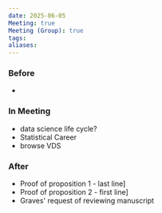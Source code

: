 ```yaml
---
date: 2025-06-05
Meeting: true
Meeting (Group): true
tags: 
aliases:
---
```


### Before
- 

### In Meeting
- data science life cycle?
- Statistical Career
- browse VDS

### After
- Proof of proposition 1 - last line]
- Proof of proposition 2 - first line]
- Graves' request of reviewing manuscript